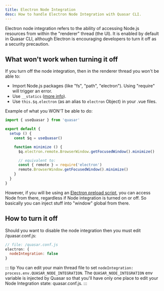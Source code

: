 ```yaml
---
title: Electron Node Integration
desc: How to handle Electron Node Integration with Quasar CLI.
---
```


Electron node integration refers to the ability of accessing Node.js resources from within the "renderer" thread (the UI). It is enabled by default in Quasar CLI, although Electron is encouraging developers to turn it off as a security precaution.

## What won't work when turning it off
If you turn off the node integration, then in the renderer thread you won't be able to:

* Import Node.js packages (like "fs", "path", "electron"). Using "require" will trigger an error.
* Use `__statics` ([more info](/quasar-cli/developing-electron-apps/electron-static-assets)).
* Use `this.$q.electron` (as an alias to `electron` Object) in your .vue files.

Example of what you WON'T be able to do:

```js
import { useQuasar } from 'quasar'

export default {
  setup () {
    const $q = useQuasar()

    function minimize () {
      $q.electron.remote.BrowserWindow.getFocusedWindow().minimize()

      // equivalent to:
      const { remote } = require('electron')
      remote.BrowserWindow.getFocusedWindow().minimize()
    }
  }
}
```

However, if you will be using an [Electron preload script](/quasar-cli/developing-electron-apps/electron-preload-script), you can access Node from there, regardless if Node integration is turned on or off. So basically you can inject stuff into "window" global from there.

## How to turn it off
Should you want to disable the node integration then you must edit /quasar.conf.js:

```js
// file: /quasar.conf.js
electron: {
  nodeIntegration: false
}
```

::: tip
You can edit your main thread file to set `nodeIntegration: process.env.QUASAR_NODE_INTEGRATION`. The `QUASAR_NODE_INTEGRATION` env variable is injected by Quasar so that you'll have only one place to edit your Node Integration state: quasar.conf.js.
:::
